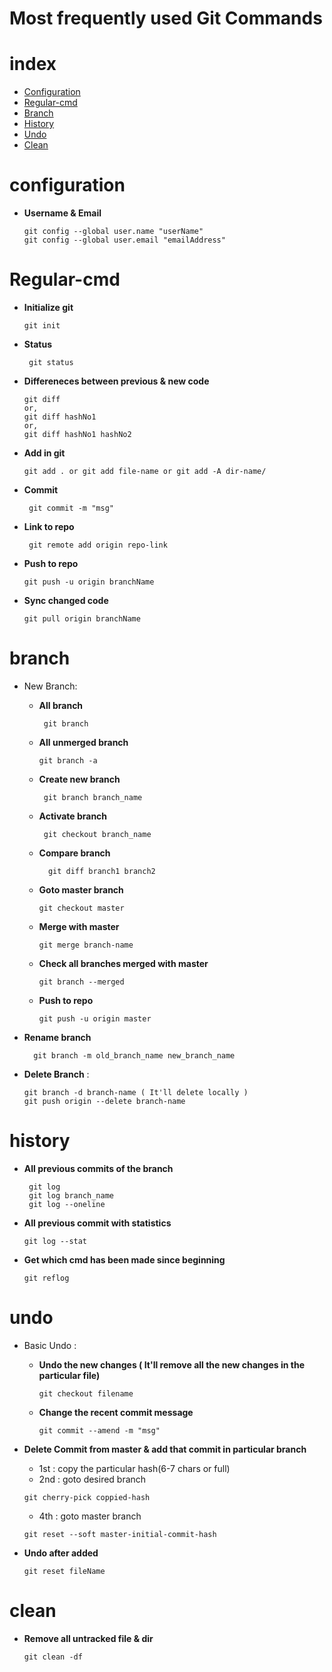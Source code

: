# Most frequently used Git Commands

# index

+ [Configuration](#configuration)
+ [Regular-cmd](#regular-cmd)
+ [Branch](#branch)
+ [History](#history)
+ [Undo](#undo)
+ [Clean](#clean)

# configuration

+ **Username & Email**

  ```
  git config --global user.name "userName"
  git config --global user.email "emailAddress"
  ```

# Regular-cmd

+ **Initialize git**

  ```
  git init
  ```

+ **Status**

  ```
   git status
  ```

+ **Differeneces between previous & new code**

  ```
  git diff 
  or, 
  git diff hashNo1 
  or, 
  git diff hashNo1 hashNo2
  ```

+ **Add in git**

  ```
  git add . or git add file-name or git add -A dir-name/
  ```

+ **Commit**

  ```
   git commit -m "msg"
  ```

+ **Link to repo**

  ```
   git remote add origin repo-link
  ```

+ **Push to repo**

  ```
  git push -u origin branchName
  ```

+ **Sync changed code**

  ```
  git pull origin branchName
  ```

# branch

+ New Branch:

  + **All branch**

    ```
     git branch
    ```
  
  + **All unmerged branch**

    ```
    git branch -a
    ```

  + **Create new branch**

    ```
     git branch branch_name
    ```

  + **Activate branch**

    ```
     git checkout branch_name
    ```
  
  + **Compare branch**
  
    ```
      git diff branch1 branch2
    ```

  + **Goto master branch**

    ```
    git checkout master
    ```

  + **Merge with master**

    ```
    git merge branch-name
    ```

  + **Check all branches merged with master**

    ```
    git branch --merged
    ```

  + **Push to repo**

    ```
    git push -u origin master
    ```

+ **Rename branch**

  ```
    git branch -m old_branch_name new_branch_name
  ```

+ **Delete Branch** :

  ```
  git branch -d branch-name ( It'll delete locally )
  git push origin --delete branch-name

# history

+ **All previous commits of the branch**

  ```
   git log
   git log branch_name
   git log --oneline
  ```

+ **All previous commit with statistics**

  ```
  git log --stat
  ```

+ **Get which cmd has been made since beginning**

  ```
  git reflog
  ```

# undo

+ Basic Undo :
  + **Undo the new changes ( It'll remove all the new changes in the particular file)**

    ```
    git checkout filename
    ```

  + **Change the recent commit message**

    ```
    git commit --amend -m "msg"
    ```

+ **Delete Commit from master & add that commit in particular branch**
  + 1st : copy the particular hash(6-7 chars or full)
  + 2nd : goto desired branch

  ```
  git cherry-pick coppied-hash
  ```

  + 4th : goto master branch

  ```
  git reset --soft master-initial-commit-hash
  ```

+ **Undo after added**

  ```
  git reset fileName
  ```

# clean

+ **Remove all untracked file & dir**

  ```
  git clean -df
  ```

